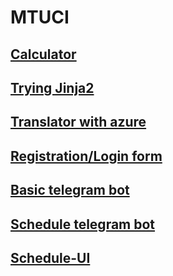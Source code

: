 # MTUCI


## [Calculator](https://github.com/jug00/MTUCI/tree/master/Calculator)
## [Trying Jinja2](https://github.com/jug00/MTUCI/tree/master/microblog)
## [Translator with azure](https://github.com/jug00/MTUCI/tree/master/Interpreter)
## [Registration/Login form](https://github.com/jug00/MTUCI/tree/master/MyWebApp)
## [Basic telegram bot](https://github.com/jug00/MTUCI/tree/master/simple-bot)
## [Schedule telegram bot](https://github.com/jug00/MTUCI/tree/master/telebot_scheduele)
## [Schedule-UI](https://github.com/jug00/MTUCI/tree/master/ui_timetable)
